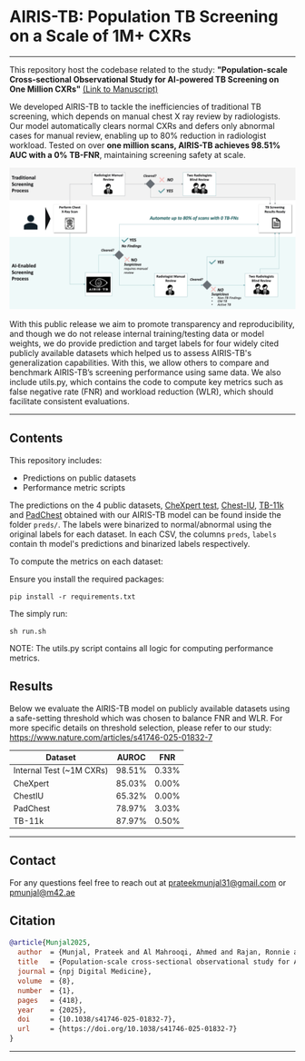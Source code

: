 # AIRIS-TB: Population TB Screening on a Scale of 1M+ CXRs
---
This repository host the codebase related to the study: **"Population-scale Cross-sectional Observational Study for AI-powered TB Screening on One Million CXRs"** [(Link to Manuscript)](https://www.nature.com/articles/s41746-025-01832-7)

We developed AIRIS-TB to tackle the inefficiencies of traditional TB screening, which depends on manual chest X ray review by radiologists. Our model automatically clears normal CXRs and defers only abnormal cases for manual review, enabling up to 80% reduction in radiologist workload. Tested on over **one million scans, AIRIS-TB achieves 98.51% AUC with a 0% TB-FNR**, maintaining screening safety at scale.

![AI Enabled Workflow](figs/airis_tb_workflow.png)

With this public release we aim to promote transparency and reproducibility, and though we do not release internal training/testing data or model weights, we do provide prediction and target labels for four widely cited publicly available datasets which helped us to assess AIRIS-TB's generalization capabilities. With this, we allow others to compare and benchmark AIRIS-TB’s screening performance using same data. We also include utils.py, which contains the code to compute key metrics such as false negative rate (FNR) and workload reduction (WLR), which should facilitate consistent evaluations.

---

## Contents

This repository includes:
- Predictions on public datasets
- Performance metric scripts

The predictions on the 4 public datasets, [CheXpert test](https://github.com/rajpurkarlab/cheXpert-test-set-labels), [Chest-IU](https://openi.nlm.nih.gov/faq), [TB-11k](https://arxiv.org/abs/2307.02848) and [PadChest](https://bimcv.cipf.es/bimcv-projects/padchest/) obtained with our AIRIS-TB model can be found inside the folder `preds/`. The labels were binarized to normal/abnormal using the original labels for each dataset. In each CSV, the columns `preds`, `labels` contain th model's predictions and binarized labels respectively. 


To compute the metrics on each dataset:

Ensure you install the required packages:
```
pip install -r requirements.txt
```


The simply run:

```
sh run.sh
```

NOTE: The utils.py script contains all logic for computing performance metrics.

## Results

Below we evaluate the AIRIS-TB model on publicly available datasets using a safe-setting threshold which was chosen to balance FNR and WLR. For more specific details on threshold selection, please refer to our study: https://www.nature.com/articles/s41746-025-01832-7

| Dataset      | AUROC  | FNR |
|--------------|--------|-----|
| Internal Test (~1M CXRs) | 98.51% |0.33%|
| CheXpert     | 85.03% |0.00%| 
| ChestIU      | 65.32% |0.00%| 
| PadChest     | 78.97% |3.03%|
| TB-11k       | 87.97% |0.50%|  

---

## Contact

For any questions feel free to reach out at prateekmunjal31@gmail.com  or pmunjal@m42.ae

## Citation

```bibtex
@article{Munjal2025,
  author  = {Munjal, Prateek and Al Mahrooqi, Ahmed and Rajan, Ronnie and Jeremijenko, Andrew and Ahmad, Iftikhar and Akhtar, Muhammad Imran and Pimentel, Marco A. F. and Khan, Shadab},
  title   = {Population‑scale cross‑sectional observational study for AI‑powered TB screening on one million CXRs},
  journal = {npj Digital Medicine},
  volume  = {8},
  number  = {1},
  pages   = {418},
  year    = {2025},
  doi     = {10.1038/s41746-025-01832-7},
  url     = {https://doi.org/10.1038/s41746-025-01832-7}
}
```

---